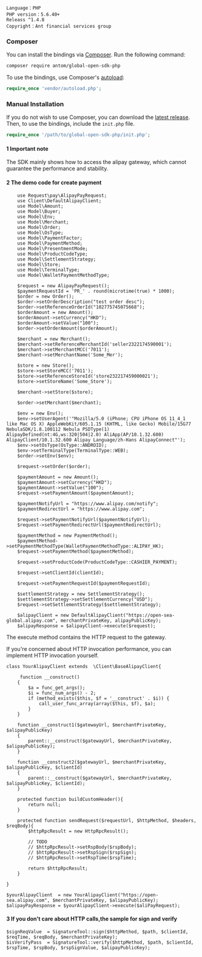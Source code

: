 ```
Language：PHP
PHP version：5.6.40+
Releass ^1.4.8
Copyright：Ant financial services group
```

### Composer

You can install the bindings via [Composer](http://getcomposer.org/). Run the following command:

```bash
composer require antom/global-open-sdk-php
```

To use the bindings, use Composer's [autoload](https://getcomposer.org/doc/01-basic-usage.md#autoloading):

```php
require_once 'vendor/autoload.php';
```

### Manual Installation

If you do not wish to use Composer, you can download the [latest release](https://github.com/alipay/global-open-sdk-php/releases). Then, to use the bindings, include the `init.php` file.

```php
require_once '/path/to/global-open-sdk-php/init.php';
```


#### 1 Important note
The SDK mainly shows how to access the alipay gateway, which cannot guarantee the performance and stability.

#### 2 The demo code for create payment
```
    use Request\pay\AlipayPayRequest;
    use Client\DefaultAlipayClient;
    use Model\Amount;
    use Model\Buyer;    
    use Model\Env;
    use Model\Merchant;
    use Model\Order;
    use Model\OsType;
    use Model\PaymentFactor;
    use Model\PaymentMethod;
    use Model\PresentmentMode;
    use Model\ProductCodeType;
    use Model\SettlementStrategy;
    use Model\Store;
    use Model\TerminalType;
    use Model\WalletPaymentMethodType;
    
    $request = new AlipayPayRequest();
    $paymentRequestId = 'PR_' . round(microtime(true) * 1000);
    $order = new Order();
    $order->setOrderDescription("test order desc");
    $order->setReferenceOrderId("102775745075668");
    $orderAmount = new Amount();
    $orderAmount->setCurrency("HKD");
    $orderAmount->setValue("100");
    $order->setOrderAmount($orderAmount);

    $merchant = new Merchant();
    $merchant->setReferenceMerchantId('seller2322174590001');
    $merchant->setMerchantMCC('7011');
    $merchant->setMerchantName('Some_Mer');

    $store = new Store();
    $store->setStoreMCC('7011');
    $store->setReferenceStoreId('store232217459000021');
    $store->setStoreName('Some_Store');

    $merchant->setStore($store);

    $order->setMerchant($merchant);

    $env = new Env();
    $env->setUserAgent('"Mozilla/5.0 (iPhone; CPU iPhone OS 11_4_1 like Mac OS X) AppleWebKit/605.1.15 (KHTML, like Gecko) Mobile/15G77 NebulaSDK/1.8.100112 Nebula PSDType(1) AlipayDefined(nt:4G,ws:320|504|2.0) AliApp(AP/10.1.32.600) AlipayClient/10.1.32.600 Alipay Language/zh-Hans AlipayConnect"');
    $env->setOsType(OsType::ANDROID);
    $env->setTerminalType(TerminalType::WEB);
    $order->setEnv($env);

    $request->setOrder($order);

    $paymentAmount = new Amount();
    $paymentAmount->setCurrency("HKD");
    $paymentAmount->setValue("100");
    $request->setPaymentAmount($paymentAmount);

    $paymentNotifyUrl = "https://www.alipay.com/notify";
    $paymentRedirectUrl = "https://www.alipay.com";

    $request->setPaymentNotifyUrl($paymentNotifyUrl);
    $request->setPaymentRedirectUrl($paymentRedirectUrl);

    $paymentMethod = new PaymentMethod();
    $paymentMethod->setPaymentMethodType(WalletPaymentMethodType::ALIPAY_HK);
    $request->setPaymentMethod($paymentMethod);

    $request->setProductCode(ProductCodeType::CASHIER_PAYMENT);

    $request->setClientId(clientId);

    $request->setPaymentRequestId($paymentRequestId);

    $settlementStrategy = new SettlementStrategy();
    $settlementStrategy->setSettlementCurrency("USD");
    $request->setSettlementStrategy($settlementStrategy);

    $alipayClient = new DefaultAlipayClient("https://open-sea-global.alipay.com", merchantPrivateKey, alipayPublicKey);
    $alipayResponse = $alipayClient->execute($request);
```

The execute method contains the HTTP request to the gateway.

If you're concerned about HTTP invocation performance, you can implement HTTP invocation yourself.

```
class YourAlipayClient extends  \Client\BaseAlipayClient{

     function __construct()
    {
        $a = func_get_args();
        $i = func_num_args() - 2;
        if (method_exists($this, $f = '__construct' . $i)) {
            call_user_func_array(array($this, $f), $a);
        }
    }

    function __construct1($gatewayUrl, $merchantPrivateKey, $alipayPublicKey)
    {
        parent::__construct($gatewayUrl, $merchantPrivateKey, $alipayPublicKey);
    }

    function __construct2($gatewayUrl, $merchantPrivateKey, $alipayPublicKey, $clientId)
    {
        parent::__construct($gatewayUrl, $merchantPrivateKey, $alipayPublicKey, $clientId);
    }

    protected function buildCustomHeader(){
        return null;
    }

    protected function sendRequest($requestUrl, $httpMethod, $headers, $reqBody){
        $httpRpcResult = new HttpRpcResult();

        // TODO
        // $httpRpcResult->setRspBody($rspBody);
        // $httpRpcResult->setRspSign($rspSign);
        // $httpRpcResult->setRspTime($rspTime);

        return $httpRpcResult;
    }

}

$yourAlipayClient  = new YourAlipayClient("https://open-sea.alipay.com", $merchantPrivateKey, $alipayPublicKey);
$alipayPayResponse = $yourAlipayClient->execute($aliPayRequest);

```

#### 3 If you don't care about HTTP calls,the sample for sign and verify

```
$signReqValue  = SignatureTool::sign($httpMethod, $path, $clientId, $reqTime, $reqBody, $merchantPrivateKey);
$isVerifyPass  = SignatureTool::verify($httpMethod, $path, $clientId, $rspTime, $rspBody, $rspSignValue, $alipayPublicKey);

```
